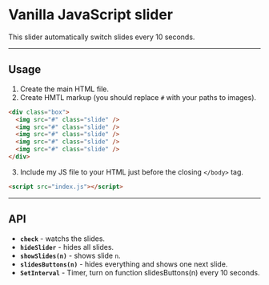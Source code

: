 # Vanilla JavaScript slider

This slider automatically switch slides every 10 seconds.

-----------------------------------------------------------------------------
## Usage

1. Create the main HTML file.
2. Create HMTL markup (you should replace `#` with your paths to images).

```html
<div class="box">
  <img src="#" class="slide" />
  <img src="#" class="slide" />
  <img src="#" class="slide" />
  <img src="#" class="slide" />
  <img src="#" class="slide" />
</div>
```

3. Include my JS file to your HTML just before the closing `</body>` tag.

```html
<script src="index.js"></script>
```

-----------------------------------------------------------------------------
## API

* **`check`** - watchs the slides.
* **`hideSlider`** - hides all slides.
* **`showSlides(n)`** - shows slide `n`.
* **`slidesButtons(n)`** - hides everything and shows one next slide.
* **`SetInterval`** - Timer, turn on function slidesButtons(n) every 10 seconds.

